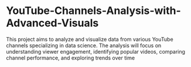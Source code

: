 # YouTube-Channels-Analysis-with-Advanced-Visuals
This project aims to analyze and visualize data from various YouTube channels specializing in data science. The analysis will focus on understanding viewer engagement, identifying popular videos, comparing channel performance, and exploring trends over time
